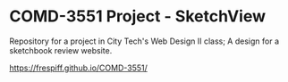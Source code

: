 # COMD-3551 Project - SketchView
Repository for a project in City Tech's Web Design II class; A design for a sketchbook review website.

https://frespiff.github.io/COMD-3551/
